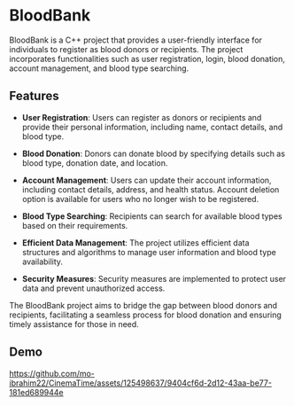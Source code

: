 # BloodBank

BloodBank is a C++ project that provides a user-friendly interface for individuals to register as blood donors or recipients. The project incorporates functionalities such as user registration, login, blood donation, account management, and blood type searching.

## Features

- **User Registration**: Users can register as donors or recipients and provide their personal information, including name, contact details, and blood type.
  
- **Blood Donation**: Donors can donate blood by specifying details such as blood type, donation date, and location.
  
- **Account Management**: Users can update their account information, including contact details, address, and health status. Account deletion option is available for users who no longer wish to be registered.
  
- **Blood Type Searching**: Recipients can search for available blood types based on their requirements.
  
- **Efficient Data Management**: The project utilizes efficient data structures and algorithms to manage user information and blood type availability.
  
- **Security Measures**: Security measures are implemented to protect user data and prevent unauthorized access.

The BloodBank project aims to bridge the gap between blood donors and recipients, facilitating a seamless process for blood donation and ensuring timely assistance for those in need.

## Demo

https://github.com/mo-ibrahim22/CinemaTime/assets/125498637/9404cf6d-2d12-43aa-be77-181ed689944e

